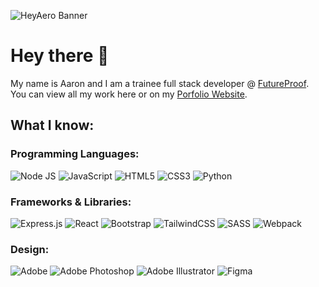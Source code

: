 ![HeyAero Banner](https://i.imgur.com/8N15xFC.png)

# Hey there 👋
My name is Aaron and I am a trainee full stack developer @ [FutureProof](https://getfutureproof.co.uk/). You can view all my work here or on my [Porfolio Website](https://aaron-yates-futureproof.netlify.app/).

## What I know:

### Programming Languages:
![Node JS](https://img.shields.io/badge/node.js-%2343853D.svg?&style=for-the-badge&logo=node.js&logoColor=white)
![JavaScript](https://img.shields.io/badge/javascript-%23323330.svg?&style=for-the-badge&logo=javascript&logoColor=%23F7DF1E)
![HTML5](https://img.shields.io/badge/html5-%23E34F26.svg?&style=for-the-badge&logo=html5&logoColor=white)
![CSS3](https://img.shields.io/badge/css3-%231572B6.svg?&style=for-the-badge&logo=css3&logoColor=white)
![Python](https://img.shields.io/badge/python-%2314354C.svg?&style=for-the-badge&logo=python&logoColor=white)

### Frameworks & Libraries:
![Express.js](https://img.shields.io/badge/express.js-%23404d59.svg?&style=for-the-badge)
![React](https://img.shields.io/badge/react-%2320232a.svg?&style=for-the-badge&logo=react&logoColor=%2361DAFB)
![Bootstrap](https://img.shields.io/badge/bootstrap-%23563D7C.svg?&style=for-the-badge&logo=bootstrap&logoColor=white)
![TailwindCSS](https://img.shields.io/badge/tailwindcss-%2338B2AC.svg?&style=for-the-badge&logo=tailwind-css&logoColor=white)
![SASS](https://img.shields.io/badge/SASS-hotpink.svg?&style=for-the-badge&logo=SASS&logoColor=white)
![Webpack](https://img.shields.io/badge/webpack-%238DD6F9.svg?&style=for-the-badge&logo=webpack&logoColor=black)

### Design:
![Adobe](https://img.shields.io/badge/adobe-%23FF0000.svg?&style=for-the-badge&logo=adobe&logoColor=white)
![Adobe Photoshop](https://img.shields.io/badge/adobephotoshop-%2331A8FF.svg?&style=for-the-badge&logo=adobephotoshop&logoColor=white)
![Adobe Illustrator](https://img.shields.io/badge/adobeillustrator-%23FF9A00.svg?&style=for-the-badge&logo=adobeillustrator&logoColor=white)
![Figma](https://img.shields.io/badge/figma-%23F24E1E.svg?&style=for-the-badge&logo=figma&logoColor=white)

<!--
**HeyAero/HeyAero** is a ✨ _special_ ✨ repository because its `README.md` (this file) appears on your GitHub profile.

Here are some ideas to get you started:

- 🔭 I’m currently working on ...
- 🌱 I’m currently learning ...
- 👯 I’m looking to collaborate on ...
- 🤔 I’m looking for help with ...
- 💬 Ask me about ...
- 📫 How to reach me: ...
- 😄 Pronouns: ...
- ⚡ Fun fact: ...
-->
